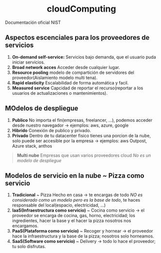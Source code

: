 <h1 align="center"> cloudComputing </h1>

Documentación oficial NIST

## Aspectos escenciales para los proveedores de servicios

1. **On-demand self-service:** Servicios bajo demanda, que el usuario puda iniciar servicios.
2. **Broad network acces** Acceder desde cualquier lugar.
3. **Resource pooling** modelo de compartición de servidores del proveedor(Aislamiento modelo multi tena).
4. **Rapid elasticity** Escalabilidad de forma automática y facil.
5. **Measured service** Capcidad de reportar el recurso(reportar a los usuarios de actualizaciones o mantenimientos).


## MOdelos de despliegue

1. **Publico** No importa el fin(empresas, freelancer, ...), podemos acceder desde nuestro navegador -> ejemplos: aws, azure, google
2. **Hibrido** Conexión de publico y privado.
3. **Privado** Dentro de tu datacenter fisico tienes una porcion de la nube, solo puede ser accesible por la empresa -> ejemplos: aws Outpost, Azure stack, anthos

> **Multi nube** Empresas que usan varios proveedores cloud *No es un modelo de despliegue*


## Modelos de servicio en la nube ~ Pizza como servicio

1. **Tradicional** ~ Pizza Hecho en casa -> te encargas de todo *NO es considerado como un modelo pero es la base de todo*, te haces responsable del local(espacio, electricidad, ...)
2. **IaaS(Infraestructura como servicio)** ~ Cocina como servicio -> el proveedor se encarga de cocina, gas, horno, electricidad; los ingredientes, hacer la base y el hacer la pizza nosotros nos encargamos.
3. **PaaS(Plataforma como servicio)** ~ Recoger y hornear -> el proveedor hace la infraestructura y la base de la pizza; nosotros solo horneamos.
4. **SaaS(Software como servicio)** ~ Delivery -> todo lo hace el proveedor; tu solo disfrutas.
